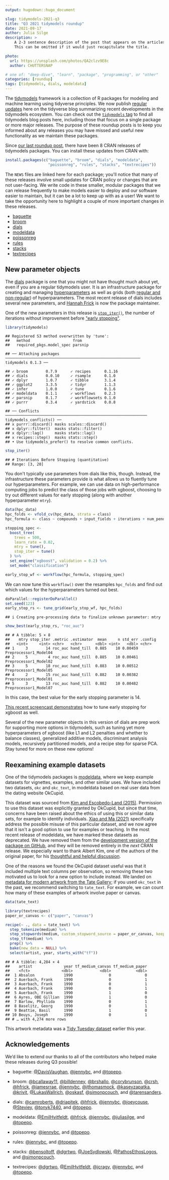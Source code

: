 ```yaml
---
output: hugodown::hugo_document

slug: tidymodels-2021-q3
title: "Q3 2021 tidymodels roundup"
date: 2021-09-17
author: Julia Silge
description: >
    A 2-3 sentence description of the post that appears on the articles page.
    This can be omitted if it would just recapitulate the title.

photo:
  url: https://unsplash.com/photos/QA2clzv9E8c
  author: CHUTTERSNAP

# one of: "deep-dive", "learn", "package", "programming", or "other"
categories: [roundup] 
tags: [tidymodels, dials, modeldata]
---
```


<!--
TODO:
* [ ] Look over / edit the post's title in the yaml
* [ ] Edit (or delete) the description; note this appears in the Twitter card
* [ ] Pick category and tags (see existing with `hugodown::tidy_show_meta()`)
* [ ] Find photo & update yaml metadata
* [ ] Create `thumbnail-sq.jpg`; height and width should be equal
* [ ] Create `thumbnail-wd.jpg`; width should be >5x height
* [ ] `hugodown::use_tidy_thumbnails()`
* [ ] Add intro sentence, e.g. the standard tagline for the package
* [ ] `usethis::use_tidy_thanks()`
-->

The [tidymodels](https://www.tidymodels.org/) framework is a collection of R packages for modeling and machine learning using tidyverse principles. We now publish [regular updates](https://www.tidyverse.org/categories/roundup/) here on the tidyverse blog summarizing recent developments in the tidymodels ecosystem. You can check out the [`tidymodels` tag](https://www.tidyverse.org/tags/tidymodels/) to find all tidymodels blog posts here, including those that focus on a single package or more major releases. The purpose of these roundup posts is to keep you informed about any releases you may have missed and useful new functionality as we maintain these packages.

Since [our last roundup post](https://www.tidyverse.org/blog/2021/07/tidymodels-july-2021/), there have been 8 CRAN releases of tidymodels packages. You can install these updates from CRAN with:


```r
install.packages(c("baguette", "broom", "dials", "modeldata", 
                   "poissonreg", "rules", "stacks", "textrecipes"))
```

The `NEWS` files are linked here for each package; you'll notice that many of these releases involve small updates for CRAN policy or changes that are not user-facing. We write code in these smaller, modular packages that we can release frequently to make models easier to deploy and our software easier to maintain, but it can be a lot to keep up with as a user! We want to take the opportunity here to highlight a couple of more important changes in these releases.

- [baguette](FIXME)
- [broom](https://broom.tidymodels.org/news/index.html#broom-0-7-9-2021-07-27)
- [dials](https://dials.tidymodels.org/news/index.html#dials-0-0-10-2021-09-10)
- [modeldata](FIXME)
- [poissonreg](https://poissonreg.tidymodels.org/news/index.html#poissonreg-0-1-1-2021-08-07)
- [rules](https://rules.tidymodels.org/news/index.html#rules-0-1-2-2021-08-07)
- [stacks](https://github.com/tidymodels/stacks/blob/main/NEWS.md#v021)
- [textrecipes](https://textrecipes.tidymodels.org/news/index.html#textrecipes-0-4-1-2021-07-11)

## New parameter objects

The [dials](https://dials.tidymodels.org/) package is one that you might not have thought much about yet, even if you are a regular tidymodels user. It is an infrastructure package for creating and managing [hyperparameters](https://www.tmwr.org/tuning.html#tuning-params-tidymodels) as well as grids (both [regular and non-regular](https://www.tmwr.org/grid-search.html#grids)) of hyperparameters. The most recent release of dials includes several new parameters, and [Hannah Frick](https://www.frick.ws/) is now the package maintainer.

One of the new parameters in this release is [`stop_iter()`](https://dials.tidymodels.org/reference/stop_iter.html), the number of iterations without improvement before ["early stopping"](https://en.wikipedia.org/wiki/Early_stopping).


```r
library(tidymodels)
```

```
## Registered S3 method overwritten by 'tune':
##   method                   from   
##   required_pkgs.model_spec parsnip
```

```
## ── Attaching packages ──────────────────────────────────────────────────────────── tidymodels 0.1.3 ──
```

```
## ✓ broom        0.7.9      ✓ recipes      0.1.16
## ✓ dials        0.0.10     ✓ rsample      0.1.0 
## ✓ dplyr        1.0.7      ✓ tibble       3.1.4 
## ✓ ggplot2      3.3.5      ✓ tidyr        1.1.3 
## ✓ infer        1.0.0      ✓ tune         0.1.6 
## ✓ modeldata    0.1.1      ✓ workflows    0.2.3 
## ✓ parsnip      0.1.7      ✓ workflowsets 0.1.0 
## ✓ purrr        0.3.4      ✓ yardstick    0.0.8
```

```
## ── Conflicts ─────────────────────────────────────────────────────────────── tidymodels_conflicts() ──
## x purrr::discard() masks scales::discard()
## x dplyr::filter()  masks stats::filter()
## x dplyr::lag()     masks stats::lag()
## x recipes::step()  masks stats::step()
## • Use tidymodels_prefer() to resolve common conflicts.
```

```r
stop_iter()
```

```
## # Iterations Before Stopping (quantitative)
## Range: [3, 20]
```

You don't typically use parameters from dials like this, though. Instead, the infrastructure these parameters provide is what allows us to fluently tune our hyperparameters. For example, we can use data on high-performance computing jobs to predict the class of those jobs with xgboost, choosing to try out different values for early stopping (along with another hyperparameter `mtry`).


```r
data(hpc_data)
hpc_folds <- vfold_cv(hpc_data, strata = class)
hpc_formula <- class ~ compounds + input_fields + iterations + num_pending + hour

stopping_spec <-
  boost_tree(
    trees = 500,
    learn_rate = 0.02,
    mtry = tune(),
    stop_iter = tune()
  ) %>%
  set_engine("xgboost", validation = 0.2) %>%
  set_mode("classification")

early_stop_wf <- workflow(hpc_formula, stopping_spec)
```

We can now tune this `workflow()` over the resamples `hpc_folds` and find out which values for the hyperparameters turned out best.


```r
doParallel::registerDoParallel()
set.seed(123)
early_stop_rs <- tune_grid(early_stop_wf, hpc_folds)
```

```
## i Creating pre-processing data to finalize unknown parameter: mtry
```

```r
show_best(early_stop_rs, "roc_auc")
```

```
## # A tibble: 5 × 8
##    mtry stop_iter .metric .estimator  mean     n std_err .config              
##   <int>     <int> <chr>   <chr>      <dbl> <int>   <dbl> <chr>                
## 1     3        14 roc_auc hand_till  0.885    10 0.00459 Preprocessor1_Model04
## 2     5         4 roc_auc hand_till  0.885    10 0.00461 Preprocessor1_Model02
## 3     5        18 roc_auc hand_till  0.883    10 0.00512 Preprocessor1_Model05
## 4     2        15 roc_auc hand_till  0.882    10 0.00382 Preprocessor1_Model01
## 5     3        13 roc_auc hand_till  0.882    10 0.00482 Preprocessor1_Model07
```

In this case, the best value for the early stopping parameter is 14.

[This recent screencast demonstrates](https://youtu.be/aXAafzOFyjk) how to tune early stopping for xgboost as well.

Several of the new parameter objects in this version of dials are prep work for supporting more options in tidymodels, such as tuning yet more hyperparameters of xgboost (like L1 and L2 penalties and whether to balance classes), generalized additive models, discriminant analysis models, recursively partitioned models, and a recipe step for sparse PCA. Stay tuned for more on these new options!

## Reexamining example datasets

One of the tidymodels packages is [modeldata](https://modeldata.tidymodels.org/), where we keep example datasets for vignettes, examples, and other similar uses. We have included two datasets, `okc` and `okc_text`, in modeldata based on real user data from the dating website OkCupid.

This dataset was sourced from [Kim and Escobedo-Land (2015)](https://doi.org/10.1080/26939169.2021.1924516). Permission to use this dataset was explicitly granted by OkCupid, but since that time, concerns have been raised about the ethics of using this or similar data sets, for example to identify individuals. [Xiao and Ma (2021)](https://doi.org/10.1080/26939169.2021.1930812) specifically address the possible misuse of this particular dataset, and we now agree that it isn't a good option to use for examples or teaching. In the most recent release of modeldata, we have marked these datasets as deprecated. We have removed them from the [development version of the package on GitHub](https://github.com/tidymodels/modeldata/), and they will be removed entirely in the _next_ CRAN release. We especially want to thank Albert Kim, one of the authors of the original paper, for his [thoughtful and helpful discussion](https://github.com/tidymodels/modeldata/issues/10).

One of the reasons we found the OkCupid dataset useful was that it included multiple text columns per observation, so removing these two motivated us to look for a new option to include instead. We landed on [metadata for modern artwork from the Tate Gallery](https://modeldata.tidymodels.org/reference/tate_text.html); if you used `okc_text` in the past, we recommend switching to `tate_text`. For example, we can count how many of these examples of artwork involve paper or canvas.


```r
data(tate_text)

library(textrecipes)
paper_or_canvas <- c("paper", "canvas")

recipe(~ ., data = tate_text) %>%
  step_tokenize(medium) %>%
  step_stopwords(medium, custom_stopword_source = paper_or_canvas, keep = TRUE) %>%
  step_tf(medium) %>%
  prep() %>%
  bake(new_data = NULL) %>%
  select(artist, year, starts_with("tf"))
```

```
## # A tibble: 4,284 × 4
##    artist              year tf_medium_canvas tf_medium_paper
##    <fct>              <dbl>            <dbl>           <dbl>
##  1 Absalon             1990                0               0
##  2 Auerbach, Frank     1990                0               1
##  3 Auerbach, Frank     1990                0               1
##  4 Auerbach, Frank     1990                0               1
##  5 Auerbach, Frank     1990                1               0
##  6 Ayres, OBE Gillian  1990                1               0
##  7 Barlow, Phyllida    1990                0               1
##  8 Baselitz, Georg     1990                0               1
##  9 Beattie, Basil      1990                1               0
## 10 Beuys, Joseph       1990                0               1
## # … with 4,274 more rows
```

This artwork metadata was a [Tidy Tuesday dataset](https://github.com/rfordatascience/tidytuesday/blob/master/data/2021/2021-01-12/readme.md) earlier this year.

## Acknowledgements

We’d like to extend our thanks to all of the contributors who helped make these releases during Q3 possible!

- baguette: [&#x0040;DavisVaughan](https://github.com/DavisVaughan), [&#x0040;jennybc](https://github.com/jennybc), and [&#x0040;topepo](https://github.com/topepo).

- broom: [&#x0040;bcallaway11](https://github.com/bcallaway11), [&#x0040;billdenney](https://github.com/billdenney), [&#x0040;brshallo](https://github.com/brshallo), [&#x0040;corybrunson](https://github.com/corybrunson), [&#x0040;crsh](https://github.com/crsh), [&#x0040;hfrick](https://github.com/hfrick), [&#x0040;jamesrrae](https://github.com/jamesrrae), [&#x0040;jennybc](https://github.com/jennybc), [&#x0040;jthomasmock](https://github.com/jthomasmock), [&#x0040;kaseyzapatka](https://github.com/kaseyzapatka), [&#x0040;krivit](https://github.com/krivit), [&#x0040;LukasWallrich](https://github.com/LukasWallrich), [&#x0040;oskasf](https://github.com/oskasf), [&#x0040;simonpcouch](https://github.com/simonpcouch), and [&#x0040;tarensanders](https://github.com/tarensanders).

- dials: [&#x0040;camroberts](https://github.com/camroberts), [&#x0040;driapitek](https://github.com/driapitek), [&#x0040;hfrick](https://github.com/hfrick), [&#x0040;jennybc](https://github.com/jennybc), [&#x0040;joeycouse](https://github.com/joeycouse), [&#x0040;Steviey](https://github.com/Steviey), [&#x0040;tonyk7440](https://github.com/tonyk7440), and [&#x0040;topepo](https://github.com/topepo).

- modeldata: [&#x0040;EmilHvitfeldt](https://github.com/EmilHvitfeldt), [&#x0040;hfrick](https://github.com/hfrick), [&#x0040;jennybc](https://github.com/jennybc), [&#x0040;juliasilge](https://github.com/juliasilge), and [&#x0040;topepo](https://github.com/topepo).

- poissonreg: [&#x0040;jennybc](https://github.com/jennybc), and [&#x0040;topepo](https://github.com/topepo).

- rules: [&#x0040;jennybc](https://github.com/jennybc), and [&#x0040;topepo](https://github.com/topepo).

- stacks: [&#x0040;bensoltoff](https://github.com/bensoltoff), [&#x0040;dgrtwo](https://github.com/dgrtwo), [&#x0040;JoeSydlowski](https://github.com/JoeSydlowski), [&#x0040;PathosEthosLogos](https://github.com/PathosEthosLogos), and [&#x0040;simonpcouch](https://github.com/simonpcouch).

- textrecipes: [&#x0040;dgrtwo](https://github.com/dgrtwo), [&#x0040;EmilHvitfeldt](https://github.com/EmilHvitfeldt), [&#x0040;jcragy](https://github.com/jcragy), [&#x0040;jennybc](https://github.com/jennybc), and [&#x0040;topepo](https://github.com/topepo).


